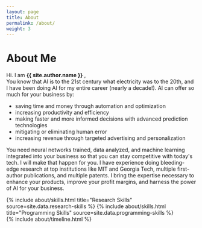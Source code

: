 ```yaml
---
layout: page
title: About
permalink: /about/
weight: 3
---
```


# **About Me**

Hi. I am **{{ site.author.name }}** ,<br>
You know that AI is to the 21st century what electricity was to the 20th, and I have been doing AI for my entire career (nearly a decade!). AI can offer so much for your business by:

- saving time and money through automation and optimization
- increasing productivity and efficiency
- making faster and more informed decisions with advanced prediction technologies
- mitigating or eliminating human error
- increasing revenue through targeted advertising and personalization

You need neural networks trained, data analyzed, and machine learning integrated into your business so that you can stay competitive with today's tech. I will make that happen for you. I have experience doing bleeding-edge research at top institutions like MIT and Georgia Tech, multiple first-author publications, and multiple patents. I bring the expertise necessary to enhance your products, improve your profit margins, and harness the power of AI for your business.
<div class="row">
{% include about/skills.html title="Research Skills" source=site.data.research-skills %}
{% include about/skills.html title="Programming Skills" source=site.data.programming-skills %}
</div>

<div class="row">
{% include about/timeline.html %}
</div>
